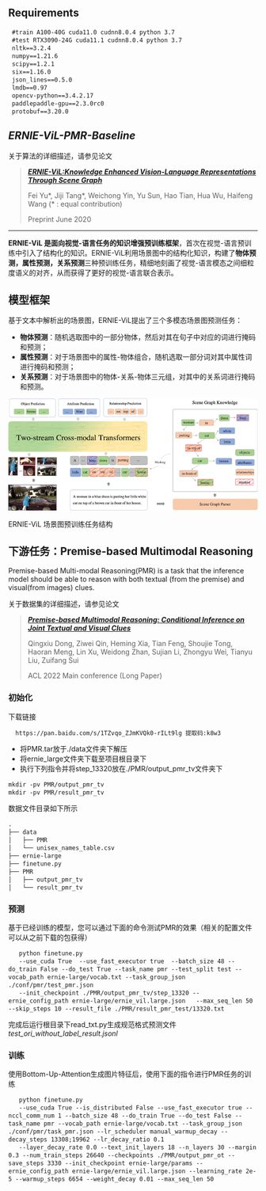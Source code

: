 ## Requirements
  ```script
   #train A100-40G cuda11.0 cudnn8.0.4 python 3.7
   #test RTX3090-24G cuda11.1 cudnn8.0.4 python 3.7
   nltk==3.2.4
   numpy==1.21.6
   scipy==1.2.1
   six==1.16.0
   json_lines==0.5.0
   lmdb==0.97
   opencv-python==3.4.2.17
   paddlepaddle-gpu==2.3.0rc0
   protobuf==3.20.0
  ```



## _ERNIE-ViL-PMR-Baseline_


关于算法的详细描述，请参见论文

>[_**ERNIE-ViL:Knowledge Enhanced Vision-Language Representations Through Scene Graph**_](https://arxiv.org/abs/2006.16934)
>
>Fei Yu\*, Jiji Tang\*, Weichong Yin, Yu Sun, Hao Tian, Hua Wu, Haifeng Wang (\* : equal contribution)
>
>Preprint June 2020
>


---
**ERNIE-ViL
是面向视觉-语言任务的知识增强预训练框架**，首次在视觉-语言预训练中引入了结构化的知识。ERNIE-ViL利用场景图中的结构化知识，构建了**物体预测，属性预测，关系预测**三种预训练任务，精细地刻画了视觉-语言模态之间细粒度语义的对齐，从而获得了更好的视觉-语言联合表示。

## 模型框架

基于文本中解析出的场景图，ERNIE-ViL提出了三个多模态场景图预测任务：
- **物体预测**：随机选取图中的一部分物体，然后对其在句子中对应的词进行掩码和预测；
- **属性预测**：对于场景图中的属性-物体组合，随机选取一部分词对其中属性词进行掩码和预测；
- **关系预测**：对于场景图中的物体-关系-物体三元组，对其中的关系词进行掩码和预测。

![ernie_vil_struct](./ernie-large/ernie_vil_struct.png)

ERNIE-ViL 场景图预训练任务结构



## 下游任务：Premise-based Multimodal Reasoning

Premise-based Multi-modal Reasoning(PMR) is a task that the inference model should be able to reason with both textual (from the premise) and visual(from images) clues.

关于数据集的详细描述，请参见论文

>[_**Premise-based Multimodal Reasoning: Conditional Inference on Joint Textual and Visual Clues**_](https://arxiv.org/abs/2105.07122)
>
>Qingxiu Dong, Ziwei Qin, Heming Xia, Tian Feng, Shoujie Tong, Haoran Meng, Lin Xu, Weidong Zhan, Sujian Li, Zhongyu Wei, Tianyu Liu, Zuifang Sui
>
>ACL 2022 Main conference (Long Paper)
>


### 初始化
下载链接
  ```script
    https://pan.baidu.com/s/1TZvqo_ZJmKVQk0-rILt9lg 提取码:k8w3
  ```
- 将PMR.tar放于./data文件夹下解压
- 将ernie_large文件夹下载至项目根目录下
- 执行下列指令并将step_13320放在./PMR/output_pmr_tv文件夹下
```script
mkdir -pv PMR/output_pmr_tv
mkdir -pv PMR/result_pmr_tv
```
数据文件目录如下所示
```script
.
├── data
│   ├── PMR
│   └── unisex_names_table.csv
├── ernie-large
├── finetune.py
├── PMR
│   ├── output_pmr_tv
│   └── result_pmr_tv
```


### 预测
基于已经训练的模型，您可以通过下面的命令测试PMR的效果（相关的配置文件可以从之前下载的包获得）
 
  ```script
     python finetune.py
     --use_cuda True  --use_fast_executor true  --batch_size 48 --do_train False --do_test True --task_name pmr --test_split test --vocab_path ernie-large/vocab.txt --task_group_json ./conf/pmr/test_pmr.json 
     --init_checkpoint ./PMR/output_pmr_tv/step_13320 --ernie_config_path ernie-large/ernie_vil.large.json   --max_seq_len 50 --skip_steps 10 --result_file ./PMR/result_pmr_test/13320.txt
  ```
完成后运行根目录下read_txt.py生成规范格式预测文件*test_ori_without_label_result.jsonl*
### 训练
使用Bottom-Up-Attention生成图片特征后，使用下面的指令进行PMR任务的训练
 
  ```script
     python finetune.py
     --use_cuda True --is_distributed False --use_fast_executor true --nccl_comm_num 1 --batch_size 48 --do_train True --do_test False --task_name pmr --vocab_path ernie-large/vocab.txt --task_group_json ./conf/pmr/task_pmr.json --lr_scheduler manual_warmup_decay --decay_steps 13308;19962 --lr_decay_ratio 0.1 
     --layer_decay_rate 0.0 --text_init_layers 18 --n_layers 30 --margin 0.3 --num_train_steps 26640 --checkpoints ./PMR/output_pmr_ot --save_steps 3330 --init_checkpoint ernie-large/params --ernie_config_path ernie-large/ernie_vil.large.json --learning_rate 2e-5 --warmup_steps 6654 --weight_decay 0.01 --max_seq_len 50
  ```

